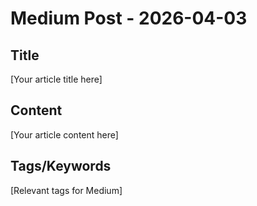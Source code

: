 # Medium Post - 2026-04-03

## Title
[Your article title here]

## Content
[Your article content here]

## Tags/Keywords
[Relevant tags for Medium]
